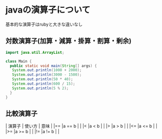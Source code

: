 # javaの演算子について
基本的な演算子はrubyと大きな違いなし
## 対数演算子(加算・減算・掛算・割算・剰余)
```java
import java.util.ArrayList;

class Main {
  public static void main(String[] args) {
   System.out.println(1000 + 2000);
   System.out.println(3000 - 1500);
   System.out.println(50 * 40);
   System.out.println(600 / 15);
   System.out.println(5 % 2);
  }
}
```
## 比較演算子
|  演算子  |  使い方  |      意味      |
|==        |a == b    |                |
|<         |a < b     |                |
|>         |a > b     |                | 
|<=        |a <= b    |                |
|>=        |a >= b    |                |
|!=        |a != b    |                |

